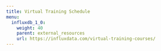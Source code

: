 ```yaml
---
title: Virtual Training Schedule
menu:
  influxdb_1_0:
    weight: 40
    parent: external_resources
    url: https://influxdata.com/virtual-training-courses/
---
```

